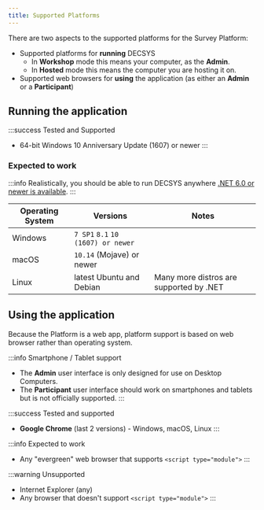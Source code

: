 ```yaml
---
title: Supported Platforms
---
```


There are two aspects to the supported platforms for the Survey Platform:

- Supported platforms for **running** DECSYS
    - In **Workshop** mode this means your computer, as the **Admin**.
    - In **Hosted** mode this means the computer you are hosting it on.
- Supported web browsers for **using** the application (as either an **Admin** or a **Participant**)

## Running the application

:::success Tested and Supported
- 64-bit Windows 10 Anniversary Update (1607) or newer
:::

### Expected to work
:::info
Realistically, you should be able to run DECSYS anywhere [.NET 6.0 or newer is available](https://github.com/dotnet/core/blob/main/release-notes/6.0/supported-os.md).
:::

| Operating System | Versions | Notes |
|-|-|-|
| Windows | `7 SP1` `8.1` `10 (1607) or newer` | |
| macOS | `10.14` (Mojave) or newer | |
| Linux | latest Ubuntu and Debian | Many more distros are supported by .NET |

## Using the application

Because the Platform is a web app, platform support is based on web browser rather than operating system.

:::info Smartphone / Tablet support
- The **Admin** user interface is only designed for use on Desktop Computers.
- The **Participant** user interface should work on smartphones and tablets but is not officially supported.
:::

:::success Tested and supported
- **Google Chrome** (last 2 versions) - Windows, macOS, Linux
:::

:::info Expected to work
- Any "evergreen" web browser that supports `<script type="module">`
:::

:::warning Unsupported
- Internet Explorer (any)
- Any browser that doesn't support `<script type="module">`
:::

